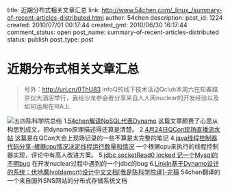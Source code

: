title: 近期分布式相关文章汇总
link: http://www.54chen.com/_linux_/summary-of-recent-articles-distributed.html
author: 54chen
description: 
post_id: 1224
created: 2010/07/01 00:17:44
created_gmt: 2010/06/30 16:17:44
comment_status: open
post_name: summary-of-recent-articles-distributed
status: publish
post_type: post

# 近期分布式相关文章汇总

> 号外：<http://url.cn/0ThU83> infoQ的线下技术活动Qclub本周六在知春路京仪大酒店举行，我给沙龙参会者分享来自人人网nuclear的开发经验以及如何运用在RIA上.

![五四陈科学院总结](http://img02.taobaocdn.com/imgextra/i2/T13RhEXodpXXbEtyLa_121502.jpg) 1.[54chen解读NoSQL代表Dynamo](/_linux_/54chen-s-nosql.html) 这篇文章颇费了心思从构思到成文，把dynamo原理描述得还算是清楚。 2.[4月24日QCon现场直播流水帖](http://www.54chen.com/architecture/april-24-live-stream-qcon-posts.html) 这篇是在QCon大会上现场记录的一些不算是太完整的笔记 4.[java线程控制器代码分享-根据cpu情况决定线程运行数量和情况](http://www.54chen.com/java-ee/java-thread-controller-code-sharing-according-to-cpu-circumstances-decide-the-number-and-circumstances-of-the-threads-running.html) 一个根据cpu来执行的线程控制器实现，评论中有高人改进方案。 5.[jdbc socketRead0 locked 记一个Mysql的不明bug](http://www.54chen.com/java-ee/jdbc-socketread0-locked-in-mind-a-mysql-unknown-bug.html) 在开发nuclear过程中遇到的一个jdbc的bug 6.[LinkIn基于Dynamo设计的系统：伏地魔(voldemort)设计中文文档[我是陈科学院译]-完稿](http://www.54chen.com/document/dynamo-based-systems.html) 54chen翻译的一个来自国外SNS网站的分布式存储系统文档